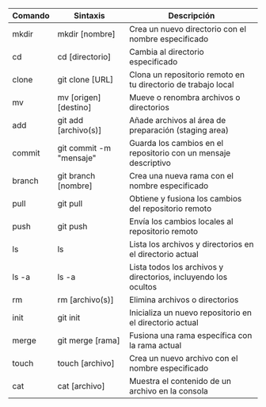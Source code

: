 | Comando | Sintaxis                | Descripción                                                     |
| ------- | ----------------------- | --------------------------------------------------------------- |
| mkdir   | mkdir [nombre]          | Crea un nuevo directorio con el nombre especificado             |
| cd      | cd [directorio]         | Cambia al directorio especificado                               |
| clone   | git clone [URL]         | Clona un repositorio remoto en tu directorio de trabajo local   |
| mv      | mv [origen] [destino]   | Mueve o renombra archivos o directorios                         |
| add     | git add [archivo(s)]    | Añade archivos al área de preparación (staging area)            |
| commit  | git commit -m "mensaje" | Guarda los cambios en el repositorio con un mensaje descriptivo |
| branch  | git branch [nombre]     | Crea una nueva rama con el nombre especificado                  |
| pull    | git pull                | Obtiene y fusiona los cambios del repositorio remoto            |
| push    | git push                | Envía los cambios locales al repositorio remoto                 |
| ls      | ls                      | Lista los archivos y directorios en el directorio actual        |
| ls -a   | ls -a                   | Lista todos los archivos y directorios, incluyendo los ocultos  |
| rm      | rm [archivo(s)]         | Elimina archivos o directorios                                  |
| init    | git init                | Inicializa un nuevo repositorio en el directorio actual         |
| merge   | git merge [rama]        | Fusiona una rama específica con la rama actual                  |
| touch   | touch [archivo]         | Crea un nuevo archivo con el nombre especificado                |
| cat     | cat [archivo]           | Muestra el contenido de un archivo en la consola                |
